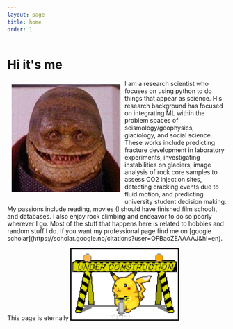 ```yaml
---
layout: page
title: home
order: 1
---
```


# Hi it's me

<div>
<div style="float: left; padding: 10px">
<img src ="/imgs/goomba.jpg" width="250">
</div>
<div>
I am a research scientist who focuses on using python to do things that appear as science. His research background has focused on integrating ML within the problem spaces of seismology/geophysics, glaciology, and social science. These works include predicting fracture development in laboratory experiments, investigating instabilities on glaciers, image analysis of rock core samples to assess CO2 injection sites, detecting cracking events due to fluid motion, and predicting university student decision making. My passions include reading, movies (I should have finished film school), and databases. I also enjoy rock climbing and endeavor to do so poorly wherever I go. Most of the stuff that happens here is related to hobbies and random stuff I do. If you want my professional page find me on [google scholar](https://scholar.google.no/citations?user=OFBaoZEAAAAJ&hl=en).

</div>
</div>


This page is eternally <img src="/imgs/under_construction.gif" width="250" />
